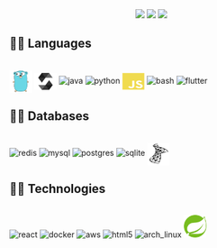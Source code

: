 
<div align="center">
  <img height="180em" src="https://github-readme-stats.vercel.app/api?username=valterlobo&show_icons=true&theme=dracula&include_all_commits=true&count_private=true"/>
  <img height="180em" src="https://github-readme-stats.vercel.app/api/top-langs/?username=valterlobo&layout=compact&langs_count=7&theme=dracula"/>
  <img width="400"  src="https://github-readme-streak-stats.herokuapp.com?user=valterlobo&theme=tokyonight&hide_border=true" />
 </div>



## 👨‍💻 Languages 
   
   <div style="display: inline_block"><br> 
  
  
  
  <img align="center" alt="golang" height="40" width="40" src="https://raw.githubusercontent.com/devicons/devicon/master/icons/go/go-original.svg" />
  
   <img align="center" alt="valterlobo-Sol" height="30" width="40" src="https://raw.githubusercontent.com/devicons/devicon/master/icons/solidity/solidity-original.svg">
  

<img src="https://www.vectorlogo.zone/logos/java/java-icon.svg" alt="java" width="40" height="40"/>
<img src="https://www.vectorlogo.zone/logos/python/python-icon.svg" alt="python" width="40" height="40"/>
  
   <img align="center" alt="valterlobo-Js" height="30" width="40" src="https://raw.githubusercontent.com/devicons/devicon/master/icons/javascript/javascript-plain.svg">

<img src="https://www.vectorlogo.zone/logos/gnu_bash/gnu_bash-icon.svg" alt="bash" width="40" height="40"/>
<img src="https://www.vectorlogo.zone/logos/flutterio/flutterio-icon.svg" alt="flutter" width="40" height="40"/>
  
   </div>

## 👨‍💻 Databases

   <div style="display: inline_block"><br>  

<img src="https://www.vectorlogo.zone/logos/redis/redis-icon.svg" alt="redis" width="40" height="40"/>
<img src="https://www.vectorlogo.zone/logos/mysql/mysql-icon.svg" alt="mysql" width="40" height="40"/>
<img src="https://www.vectorlogo.zone/logos/postgresql/postgresql-icon.svg" alt="postgres" width="40" height="40"/>
  <img src="https://www.vectorlogo.zone/logos/sqlite/sqlite-icon.svg" alt="sqlite" width="40" height="40"/>

  <img align="center" alt="microsoftsqlserver" height="40" width="40" src="https://raw.githubusercontent.com/devicons/devicon/master/icons/microsoftsqlserver/microsoftsqlserver-plain.svg" />
  
</div>



## 👨‍💻 Technologies

 <div style="display: inline_block"><br>  
   

  
  
<img src="https://www.vectorlogo.zone/logos/reactjs/reactjs-icon.svg" alt="react" width="40" height="40"/>


<img src="https://www.vectorlogo.zone/logos/docker/docker-icon.svg" alt="docker" width="40" height="40"/>
<img src="https://www.vectorlogo.zone/logos/amazon_aws/amazon_aws-icon.svg" alt="aws" width="40" height="40"/>

<img src="https://www.vectorlogo.zone/logos/w3_html5/w3_html5-icon.svg" alt="html5" width="40" height="40"/>
<img src="https://www.vectorlogo.zone/logos/archlinux/archlinux-icon.svg" alt="arch_linux" width="40" height="40"/>
    <img alt="spring java" height="40" width="40" 
       src="https://raw.githubusercontent.com/devicons/devicon/master/icons/spring/spring-original.svg" />
</div>

<!--
examples : https://github.com/cankush625/cankush625 
**valterlobo/valterlobo** is a ✨ _special_ ✨ repository because its `README.md` (this file) appears on your GitHub profile.

Here are some ideas to get you started:

- 🔭 I’m currently working on ...
- 🌱 I’m currently learning ...
- 👯 I’m looking to collaborate on ...
- 🤔 I’m looking for help with ...
- 💬 Ask me about ...
- 📫 How to reach me: ...
- 😄 Pronouns: ...
- ⚡ Fun fact: ...
-->
